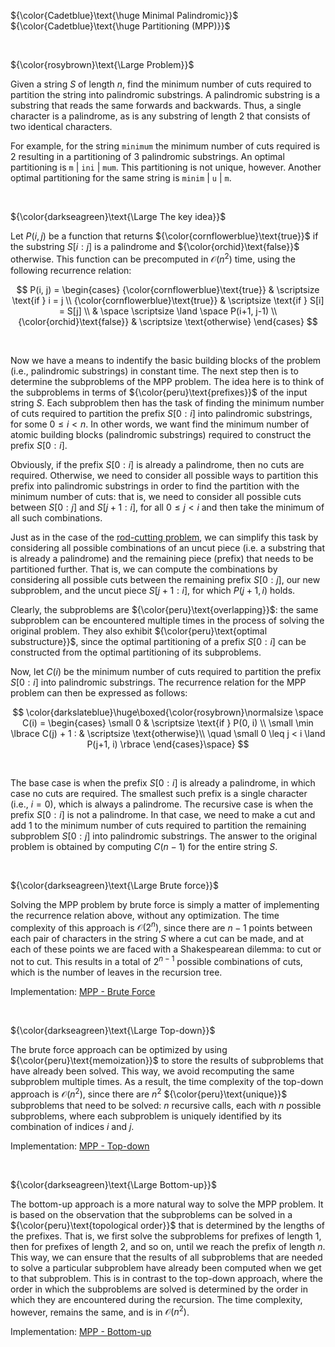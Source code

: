${\color{Cadetblue}\text{\huge Minimal Palindromic}}$  
${\color{Cadetblue}\text{\huge Partitioning (MPP)}}$

<br />

${\color{rosybrown}\text{\Large Problem}}$

Given a string $S$ of length $n$, find the minimum number of cuts required to partition the string into palindromic substrings. A palindromic substring is a substring that reads the same forwards and backwards. Thus, a single character is a palindrome, as is any substring of length $2$ that consists of two identical characters.

For example, for the string `minimum` the minimum number of cuts required is $2$ resulting in a partitioning of $3$ palindromic substrings. An optimal partitioning is `m` | `ini` | `mum`. This partitioning is not unique, however. Another optimal partitioning for the same string is `minim` | `u` | `m`.

<br />

${\color{darkseagreen}\text{\Large The key idea}}$

Let $P(i, j)$ be a function that returns ${\color{cornflowerblue}\text{true}}$ if the substring $S[i:j]$ is a palindrome and ${\color{orchid}\text{false}}$ otherwise. This function can be precomputed in $\mathcal{O}(n^2)$ time, using the following recurrence relation:

$$
P(i, j) = \begin{cases}
{\color{cornflowerblue}\text{true}} & \scriptsize \text{if } i = j \\
{\color{cornflowerblue}\text{true}} & \scriptsize \text{if } S[i] = S[j] \\
& \space \scriptsize \land \space P(i+1, j-1) \\
{\color{orchid}\text{false}} & \scriptsize \text{otherwise}
\end{cases}
$$

<br />

Now we have a means to indentify the basic building blocks of the problem (i.e., palindromic substrings) in constant time. The next step then is to determine the subproblems of the MPP problem. The idea here is to think of the subproblems in terms of ${\color{peru}\text{prefixes}}$ of the input string $S$. Each subproblem then has the task of finding the minimum number of cuts required to partition the prefix $S[0:i]$ into palindromic substrings, for some $0 \leq i < n$. In other words, we want find the minimum number of atomic building blocks (palindromic substrings) required to construct the prefix $S[0:i]$.

Obviously, if the prefix $S[0:i]$ is already a palindrome, then no cuts are required. Otherwise, we need to consider all possible ways to partition this prefix into palindromic substrings in order to find the partition with the minimum number of cuts: that is, we need to consider all possible cuts between $S[0:j]$ and $S[j+1:i]$, for all $0 \leq j < i$ and then take the minimum of all such combinations.

Just as in the case of the [rod-cutting problem](https://github.com/pl3onasm/CLRS/tree/main/algorithms/dynamic-programming/rod-cutting), we can simplify this task by considering all possible combinations of an uncut piece (i.e. a substring that is already a palindrome) and the remaining piece (prefix) that needs to be partitioned further. That is, we can compute the combinations by considering all possible cuts between the remaining prefix $S[0:j]$, our new subproblem, and the uncut piece $S[j+1:i]$, for which $P(j+1, i)$ holds.

Clearly, the subproblems are ${\color{peru}\text{overlapping}}$: the same subproblem can be encountered multiple times in the process of solving the original problem. They also exhibit ${\color{peru}\text{optimal substructure}}$, since the optimal partitioning of a prefix $S[0:i]$ can be constructed from the optimal partitioning of its subproblems.

Now, let $C(i)$ be the minimum number of cuts required to partition the prefix $S[0:i]$ into palindromic substrings. The recurrence relation for the MPP problem can then be expressed as follows:

$$
\color{darkslateblue}\huge\boxed{\color{rosybrown}\normalsize \space
C(i) = \begin{cases}
\small 0 & \scriptsize \text{if } P(0, i) \\
\small \min \lbrace C(j) + 1 :  & \scriptsize \text{otherwise}\\
\quad \small 0 \leq j < i \land P(j+1, i) \rbrace
\end{cases}\space}
$$

<br />

The base case is when the prefix $S[0:i]$ is already a palindrome, in which case no cuts are required. The smallest such prefix is a single character (i.e., $i = 0$), which is always a palindrome. The recursive case is when the prefix $S[0:i]$ is not a palindrome. In that case, we need to make a cut and add $1$ to the minimum number of cuts required to partition the remaining subproblem $S[0:j]$ into palindromic substrings. The answer to the original problem is obtained by computing $C(n-1)$ for the entire string $S$.

<br />

${\color{darkseagreen}\text{\Large Brute force}}$

Solving the MPP problem by brute force is simply a matter of implementing the recurrence relation above, without any optimization. The time complexity of this approach is $\mathcal{O}(2^n)$, since there are $n - 1$ points between each pair of characters in the string $S$ where a cut can be made, and at each of these points we are faced with a Shakespearean dilemma: to cut or not to cut. This results in a total of $2^{n-1}$ possible combinations of cuts, which is the number of leaves in the recursion tree.

Implementation: [MPP - Brute Force](https://github.com/pl3onasm/CLRS/blob/main/algorithms/dynamic-programming/min-pal-part/mpp-1.c)

<br />

${\color{darkseagreen}\text{\Large Top-down}}$

The brute force approach can be optimized by using ${\color{peru}\text{memoization}}$ to store the results of subproblems that have already been solved. This way, we avoid recomputing the same subproblem multiple times. As a result, the time complexity of the top-down approach is $\mathcal{O}(n^2)$, since there are $n^2$ ${\color{peru}\text{unique}}$ subproblems that need to be solved: $n$ recursive calls, each with $n$ possible subproblems, where each subproblem is uniquely identified by its combination of indices $i$ and $j$.

Implementation: [MPP - Top-down](https://github.com/pl3onasm/CLRS/blob/main/algorithms/dynamic-programming/min-pal-part/mpp-2.c)

<br />

${\color{darkseagreen}\text{\Large Bottom-up}}$

The bottom-up approach is a more natural way to solve the MPP problem. It is based on the observation that the subproblems can be solved in a ${\color{peru}\text{topological order}}$ that is determined by the lengths of the prefixes. That is, we first solve the subproblems for prefixes of length $1$, then for prefixes of length $2$, and so on, until we reach the prefix of length $n$. This way, we can ensure that the results of all subproblems that are needed to solve a particular subproblem have already been computed when we get to that subproblem. This is in contrast to the top-down approach, where the order in which the subproblems are solved is determined by the order in which they are encountered during the recursion. The time complexity, however, remains the same, and is in $\mathcal{O}(n^2)$.

Implementation: [MPP - Bottom-up](https://github.com/pl3onasm/CLRS/blob/main/algorithms/dynamic-programming/min-pal-part/mpp-3.c)

